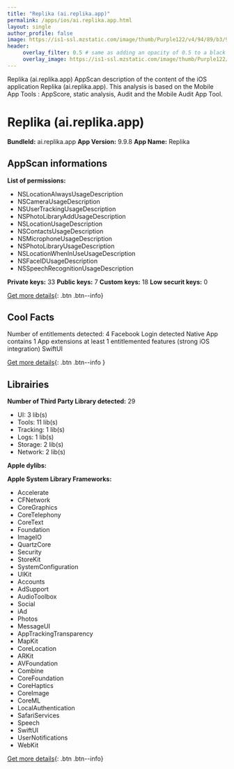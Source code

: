 ```yaml
---
title: "Replika (ai.replika.app)"
permalink: /apps/ios/ai.replika.app.html
layout: single
author_profile: false
image: https://is1-ssl.mzstatic.com/image/thumb/Purple122/v4/94/89/b3/9489b307-1638-4a09-13af-b4ab4489d461/AppIcon-Replika-1x_U007emarketing-0-5-0-85-220.png/512x512bb.jpg
header: 
     overlay_filter: 0.5 # same as adding an opacity of 0.5 to a black background
     overlay_image: https://is1-ssl.mzstatic.com/image/thumb/Purple122/v4/94/89/b3/9489b307-1638-4a09-13af-b4ab4489d461/AppIcon-Replika-1x_U007emarketing-0-5-0-85-220.png/512x512bb.jpg
---
```

Replika (ai.replika.app) AppScan description of the content of the iOS application Replika (ai.replika.app). This analysis is based on the Mobile App Tools : AppScore, static analysis, Audit and the Mobile Audit App Tool.

# Replika (ai.replika.app)

**BundleId:** ai.replika.app
**App Version:** 9.9.8
**App Name:** Replika


## AppScan informations 

**List of permissions:** 
- NSLocationAlwaysUsageDescription
- NSCameraUsageDescription
- NSUserTrackingUsageDescription
- NSPhotoLibraryAddUsageDescription
- NSLocationUsageDescription
- NSContactsUsageDescription
- NSMicrophoneUsageDescription
- NSPhotoLibraryUsageDescription
- NSLocationWhenInUseUsageDescription
- NSFaceIDUsageDescription
- NSSpeechRecognitionUsageDescription
  
  
**Private keys:** 33
**Public keys:** 7
**Custom keys:** 18
**Low securit keys:** 0
  
[Get more details](/pricing.html){: .btn .btn--info}

## Cool Facts

Number of entitlements detected: 4
Facebook Login detected
Native App
contains 1 App extensions
at least 1 entitlemented features (strong iOS integration)
SwiftUI
  
[Get more details](/pricing.html){: .btn .btn--info }

## Librairies 
**Number of Third Party Library detected:** 29
- UI: 3 lib(s)
- Tools: 11 lib(s)
- Tracking: 1 lib(s)
- Logs: 1 lib(s)
- Storage: 2 lib(s)
- Network: 2 lib(s)


**Apple dylibs:**


**Apple System Library Frameworks:**
- Accelerate
- CFNetwork
- CoreGraphics
- CoreTelephony
- CoreText
- Foundation
- ImageIO
- QuartzCore
- Security
- StoreKit
- SystemConfiguration
- UIKit
- Accounts
- AdSupport
- AudioToolbox
- Social
- iAd
- Photos
- MessageUI
- AppTrackingTransparency
- MapKit
- CoreLocation
- ARKit
- AVFoundation
- Combine
- CoreFoundation
- CoreHaptics
- CoreImage
- CoreML
- LocalAuthentication
- SafariServices
- Speech
- SwiftUI
- UserNotifications
- WebKit


  
[Get more details](/pricing.html){: .btn .btn--info}

